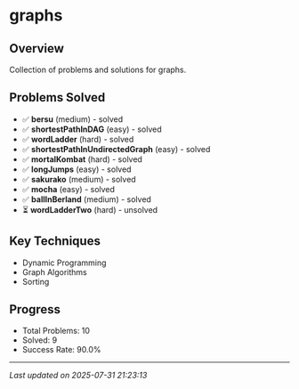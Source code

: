 # graphs

## Overview
Collection of problems and solutions for graphs.

## Problems Solved
- ✅ **bersu** (medium) - solved
- ✅ **shortestPathInDAG** (easy) - solved
- ✅ **wordLadder** (hard) - solved
- ✅ **shortestPathInUndirectedGraph** (easy) - solved
- ✅ **mortalKombat** (hard) - solved
- ✅ **longJumps** (easy) - solved
- ✅ **sakurako** (medium) - solved
- ✅ **mocha** (easy) - solved
- ✅ **ballInBerland** (medium) - solved
- ⏳ **wordLadderTwo** (hard) - unsolved

## Key Techniques
- Dynamic Programming
- Graph Algorithms
- Sorting

## Progress
- Total Problems: 10
- Solved: 9
- Success Rate: 90.0%

---
*Last updated on 2025-07-31 21:23:13*
